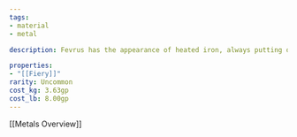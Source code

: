 ```yaml
---
tags:
- material
- metal

description: Fevrus has the appearance of heated iron, always putting off heat and a faint red glow. Found in areas of high pressure, for example in the areas between tectonic plates or deep below tall mountains

properties:
- "[[Fiery]]"
rarity: Uncommon
cost_kg: 3.63gp
cost_lb: 8.00gp
---
```

[[Metals Overview]]